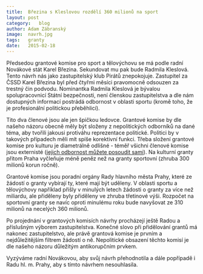 ```yaml
---
title:	Březina s Kleslovou rozdělí 360 milionů na sport
layout:	post
category:	blog
author:	Adam Zábranský
image:	navrh.jpg
tags:	granty
date:	2015-02-18
---
```


Předsedou grantové komise pro sport a tělovýchovu se má podle radní Novákové stát Karel Březina. Sekundovat mu pak bude Radmila Kleslová. Tento návrh nás jako zastupitelský klub Pirátů znepokojuje. Zastupitel za ČSSD Karel Březina byl před čtyřmi měsíci pravomocně odsouzen za trestný čin podvodu. Nominantka Radmila Kleslová je bývalou spolupracovnicí Státní bezpečnosti, není členskou zastupitelstva a dle nám dostupných informací postrádá odbornost v oblasti sportu (kromě toho, že je profesionální politickou přeběhlicí).

Tito dva členové jsou ale jen špičkou ledovce. Grantové komise by dle našeho názoru obecně měly být složeny z nepolitických odborníků na dané téma, aby tvořili jakousi protiváhu reprezentace politické. Politici by v takových případech měli mít spíše korektivní funkci. Třeba složení grantové komise pro kulturu je diametrálně odlišné - téměř všichni členové komise jsou externisté ([jejich odbornost můžete posoudit sami](http://www.praha.eu/jnp/cz/o_meste/primator_a_volene_organy/rada/komise_rady/index.html?commissionId=28682)). Na kulturní granty přitom Praha vyčleňuje méně peněz než na granty sportovní (zhruba 300 milionů korun ročně).

Grantové komise jsou poradní orgány Rady hlavního města Prahy, které ze žádostí o granty vybírají ty, které mají být uděleny. V oblasti sportu a tělovýchovy například přišly v minulých letech žádosti o granty za více než miliardu, ale přiděleny byly přiděleny ve zhruba třetinové výši. Rozpočet na sportovní granty se navíc oproti minulému roku bude navyšovat ze 310 milionů na necelých 360 milionů. 

Po projednání v grantových komisích návrhy procházejí ještě Radou a příslušným výborem zastupitelstva. Konečné slovo při přidělování grantů má nakonec zastupitelstvo, ale právě grantová komise je prvním a nejdůležitějším filtrem žádostí o ně. Nepolitické obsazení těchto komisí je dle našeho názoru důležitým antikorupčním prvkem.

Vyzýváme radní Novákovou, aby svůj návrh přehodnotila a dále popřípadě i Radu hl. m. Prahy, aby s tímto návrhem nesouhlasila.



